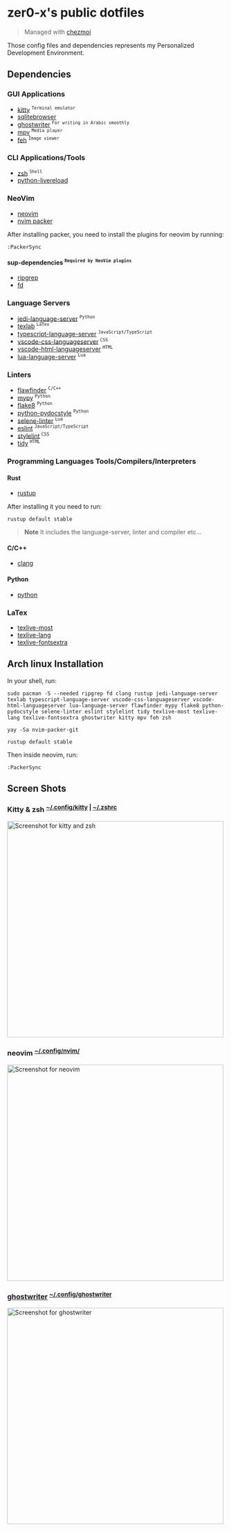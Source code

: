 # zer0-x's public dotfiles
> Managed with [chezmoi](https://www.chezmoi.io/)

Those config files and dependencies represents my Personalized Development Environment.

## Dependencies

### GUI Applications
- [kitty](https://archlinux.org/packages/community/x86_64/kitty/) <sup>`Terminal emulator`</sup>
- [sqlitebrowser](https://archlinux.org/packages/community/x86_64/sqlitebrowser/)
- [ghostwriter](https://archlinux.org/packages/community/x86_64/ghostwriter/) <sup>`For writing in Arabic smoothly`</sup>
- [mpv](https://archlinux.org/packages/community/x86_64/mpv/) <sup>`Media player`</sup>
- [feh](https://archlinux.org/packages/extra/x86_64/feh/) <sup>`Image viewer`</sup>

### CLI Applications/Tools
- [zsh](https://archlinux.org/packages/extra/x86_64/zsh/) <sup>`Shell`</sup>
- [python-livereload](https://archlinux.org/packages/community/any/python-livereload/)

### NeoVim
- [neovim](https://archlinux.org/packages/community/x86_64/neovim/)
- [nvim packer](https://aur.archlinux.org/packages/nvim-packer-git)

After installing packer, you need to install the plugins for neovim by running:
```
:PackerSync
```

#### sup-dependencies <sup>`Required by NeoVim plugins`</sup>
- [ripgrep](https://archlinux.org/packages/community/x86_64/ripgrep/)
- [fd](https://archlinux.org/packages/community/x86_64/fd/)

### Language Servers
- [jedi-language-server](https://archlinux.org/packages/community/any/jedi-language-server/) <sup>`Python`</sup>
- [texlab](https://archlinux.org/packages/community/x86_64/texlab/) <sup>`LaTex`</sup>
- [typescript-language-server](https://archlinux.org/packages/community/any/typescript-language-server/) <sup>`JavaScript/TypeScript`</sup>
- [vscode-css-languageserver](https://archlinux.org/packages/community/any/vscode-css-languageserver/) <sup>`CSS`</sup>
- [vscode-html-languageserver](https://archlinux.org/packages/community/any/vscode-html-languageserver/) <sup>`HTML`</sup>
- [lua-language-server](https://archlinux.org/packages/community/x86_64/lua-language-server/) <sup>`Lua`</sup>

### Linters
- [flawfinder](https://archlinux.org/packages/community/any/flawfinder/) <sup>`C/C++`</sup>
- [mypy](https://archlinux.org/packages/community/any/mypy/) <sup>`Python`</sup>
- [flake8](https://archlinux.org/packages/community/any/flake8/) <sup>`Python`</sup>
- [python-pydocstyle](https://archlinux.org/packages/community/any/python-pydocstyle/) <sup>`Python`</sup>
- [selene-linter](https://archlinux.org/packages/community/x86_64/selene-linter/) <sup>`Lua`</sup>
- [eslint](https://archlinux.org/packages/community/any/eslint/) <sup>`JavaScript/TypeScript`</sup>
- [stylelint](https://archlinux.org/packages/community/any/stylelint/) <sup>`CSS`</sup>
- [tidy](https://archlinux.org/packages/extra/x86_64/tidy/) <sup>`HTML`</sup>

### Programming Languages Tools/Compilers/Interpreters
#### Rust
- [rustup](https://archlinux.org/packages/community/x86_64/rustup/)

After installing it you need to run:
```shell
rustup default stable
```

> **Note** It includes the language-server, linter and compiler etc...

#### C/C++
- [clang](https://archlinux.org/packages/extra/x86_64/clang/)

#### Python
- [python](https://archlinux.org/packages/core/x86_64/python/)

### LaTex
- [texlive-most](https://archlinux.org/groups/x86_64/texlive-most/)
- [texlive-lang](https://archlinux.org/groups/x86_64/texlive-lang/)
- [texlive-fontsextra](https://archlinux.org/packages/extra/any/texlive-fontsextra/)

## Arch linux Installation
In your shell, run:
```shell
sudo pacman -S --needed ripgrep fd clang rustup jedi-language-server texlab typescript-language-server vscode-css-languageserver vscode-html-languageserver lua-language-server flawfinder mypy flake8 python-pydocstyle selene-linter eslint stylelint tidy texlive-most texlive-lang texlive-fontsextra ghostwriter kitty mpv feh zsh

yay -Sa nvim-packer-git

rustup default stable
```

Then inside neovim, run:
```
:PackerSync
```

## Screen Shots

### Kitty & zsh <sup>[~/.config/kitty](https://github.com/zer0-x/dotfiles/tree/main/dot_config/kitty) | [~/.zshrc](https://github.com/zer0-x/dotfiles/blob/main/dot_zshrc)</sup>
<img width=500px src="" alt="Screenshot for kitty and zsh">

### neovim <sup>[~/.config/nvim/](https://github.com/zer0-x/dotfiles/tree/main/dot_config/nvim)</sup>
<img width=500px src="" alt="Screenshot for neovim">

### [ghostwriter](https://wereturtle.github.io/ghostwriter/) <sup>[~/.config/ghostwriter](https://github.com/zer0-x/dotfiles/tree/main/dot_config/ghostwriter)</sup>
<img width=500px src="https://raw.githubusercontent.com/zer0-x/dotfiles/main/dot_screenshots/ghostwriter.webp" alt="Screenshot for ghostwriter">

